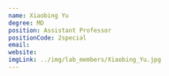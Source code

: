 ```yaml
---
name: Xiaobing Yu
degree: MD
position: Assistant Professor
positionCode: 2special
email:
website:
imgLink: ../img/lab_members/Xiaobing_Yu.jpg
---
```

